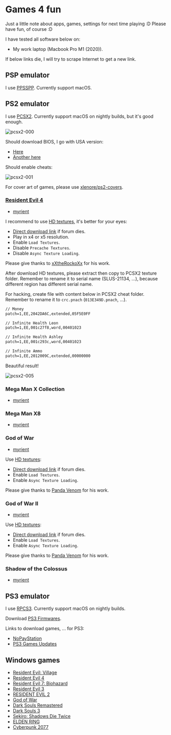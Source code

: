 # Games 4 fun

Just a little note about apps, games, settings for next time playing :D Please
have fun, of course :D

I have tested all software below on:

- My work laptop (Macbook Pro M1 (2020)).

If below links die, I will try to scrape Internet to get a new link.

## PSP emulator

I use [PPSSPP](https://github.com/hrydgard/ppsspp). Currently support macOS.

## PS2 emulator

I use [PCSX2](https://github.com/PCSX2/pcsx2). Currently support macOS on
nightly builds, but it's good enough.

![pcsx2-000](https://raw.githubusercontent.com/haunt98/posts-images/main/pcsx2-000.jxl)

Should download BIOS, I go with USA version:

- [Here](https://emulation.gametechwiki.com/index.php/Emulator_files#PlayStation_2)
- [Another here](https://myrient.erista.me/files/Redump/Sony%20-%20PlayStation%202%20-%20BIOS%20Images/)

Should enable cheats:

![pcsx2-001](https://raw.githubusercontent.com/haunt98/posts-images/main/pcsx2-001.jxl)

For cover art of games, please use
[xlenore/ps2-covers](https://github.com/xlenore/ps2-covers).

### [Resident Evil 4](https://wiki.pcsx2.net/Resident_Evil_4)

- [myrient](https://myrient.erista.me/files/Redump/Sony%20-%20PlayStation%202/Resident%20Evil%204%20%28USA%29.zip)

I recommend to use
[HD textures](https://gbatemp.net/threads/resident-evil-4-hd-textures-update-2.615869/),
it's better for your eyes:

- [Direct download link](https://www.mediafire.com/file/dp2sm4jt7rph19b/R_e.4.HD.textures.v2.3_xXThe.RockoXx.rar/file)
  if forum dies.
- Play in x4 or x5 resolution.
- Enable `Load Textures`.
- Disable `Precache Textures`.
- Disable `Async Texture Loading`.

Please give thanks to [xXtheRockoXx](https://ko-fi.com/xxtherockoxx) for his
work.

After download HD textures, please extract then copy to PCSX2 texture folder.
Remember to rename it to serial name (SLUS-21134, ...), because different region
has different serial name.

For hacking, create file with content below in PCSX2 cheat folder. Remember to
rename it to `crc.pnach` (`013E349D.pnach`, ...).

```txt
// Money
patch=1,EE,2042DA6C,extended,05F5E0FF

// Infinite Health Leon
patch=1,EE,001c27f8,word,00401023

// Infinite Health Ashley
patch=1,EE,001c293c,word,00401023

// Infinite Ammo
patch=1,EE,2012009C,extended,00000000
```

Beautiful result!

![pcsx2-005](https://raw.githubusercontent.com/haunt98/posts-images/main/pcsx2-005.jxl)

### Mega Man X Collection

- [myrient](https://myrient.erista.me/files/Redump/Sony%20-%20PlayStation%202/Mega%20Man%20X%20-%20Command%20Mission%20%28USA%29.zip)

### Mega Man X8

- [myrient](https://myrient.erista.me/files/Redump/Sony%20-%20PlayStation%202/Mega%20Man%20X8%20%28USA%29.zip)

### God of War

- [myrient](https://myrient.erista.me/files/Redump/Sony%20-%20PlayStation%202/God%20of%20War%20%28USA%29.zip)

Use
[HD textures](https://gbatemp.net/threads/god-of-war-usa-hd-remaster.620841/):

- [Direct download link](https://www.mediafire.com/file/wxyw6yhhlbd0xgn/SCUS-97399_v2.7z/file)
  if forum dies.
- Enable `Load Textures`.
- Enable `Async Texture Loading`.

Please give thanks to [Panda Venom](https://ko-fi.com/pandavenom) for his work.

### God of War II

- [myrient](https://myrient.erista.me/files/Redump/Sony%20-%20PlayStation%202/God%20of%20War%20II%20%28USA%29.zip)

Use
[HD textures](https://gbatemp.net/threads/god-of-war-2-usa-hd-remaster.621196/):

- [Direct download link](https://www.mediafire.com/file_premium/0ly8txrjxyrartg/SCUS-97481_v2.7z/file)
  if forum dies.
- Enable `Load Textures`.
- Enable `Async Texture Loading`.

Please give thanks to [Panda Venom](https://ko-fi.com/pandavenom) for his work.

### Shadow of the Colossus

- [myrient](https://myrient.erista.me/files/Redump/Sony%20-%20PlayStation%202/Shadow%20of%20the%20Colossus%20%28USA%29.zip)

## PS3 emulator

I use [RPCS3](https://github.com/RPCS3/rpcs3). Currently support macOS on
nightly builds.

Download
[PS3 Firmwares](https://www.playstation.com/en-us/support/hardware/ps3/system-software/).

Links to download games, ... for PS3:

- [NoPayStation](https://nopaystation.com/)
- [PS3 Games Updates](http://demo.aldostools.org/updates.html)

## Windows games

- [Resident Evil: Village](https://fitgirl-repacks.site/resident-evil-village/)
- [Resident Evil 4](https://fitgirl-repacks.site/resident-evil-4-hd-project/)
- [Resident Evil 7: Biohazard](https://fitgirl-repacks.site/resident-evil-7-biohazard/)
- [Resident Evil 3](https://fitgirl-repacks.site/resident-evil-3/)
- [RESIDENT EVIL 2](https://fitgirl-repacks.site/resident-evil-2-deluxe-edition/)
- [God of War](https://fitgirl-repacks.site/god-of-war/)
- [Dark Souls Remastered](https://fitgirl-repacks.site/dark-souls-remastered/)
- [Dark Souls 3](https://fitgirl-repacks.site/dark-souls-3/)
- [Sekiro: Shadows Die Twice](https://fitgirl-repacks.site/sekiro-shadows-die-twice/)
- [ELDEN RING](https://fitgirl-repacks.site/elden-ring/)
- [Cyberpunk 2077](https://fitgirl-repacks.site/cyberpunk-2077/)
